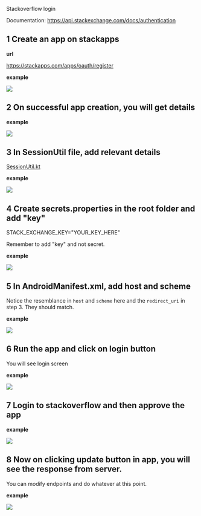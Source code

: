 Stackoverflow login

Documentation: https://api.stackexchange.com/docs/authentication

## 1 Create an app on stackapps

**url**

https://stackapps.com/apps/oauth/register

**example**

![](https://i.imgur.com/EoNeLeY.png)

## 2 On successful app creation, you will get details

**example**

![](https://i.imgur.com/ODEG7Xv.png)

## 3 In SessionUtil file, add relevant details

[SessionUtil.kt](app/src/main/java/com/reputationoverflow/session/SessionUtil.kt)

**example**

![](https://i.imgur.com/qG85mgM.png)

## 4 Create secrets.properties in the root folder and add "key"

STACK_EXCHANGE_KEY="YOUR_KEY_HERE"

Remember to add "key" and not secret.

**example**

![](https://i.imgur.com/8He7mXm.png)

## 5 In AndroidManifest.xml, add host and scheme

Notice the resemblance in `host` and `scheme` here and the `redirect_uri` in step 3. They should match.

**example**

![](https://i.imgur.com/rl0tmXR.png)

## 6 Run the app and click on login button

You will see login screen

**example**

![](https://i.imgur.com/LZiBQVv.jpg)

## 7 Login to stackoverflow and then approve the app

**example**

![](https://i.imgur.com/o9px0y5.jpg)

## 8 Now on clicking update button in app, you will see the response from server.

You can modify endpoints and do whatever at this point.

**example**

![](https://i.imgur.com/nhdpXMw.png)
